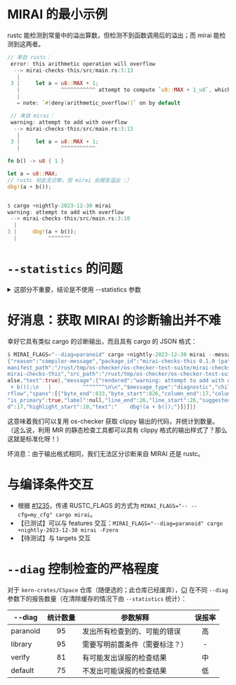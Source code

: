 # MIRAI 的最小示例

rustc 能检测到常量中的溢出算数，但检测不到函数调用后的溢出；而 mirai 能检测到这两者。

```rust
// 来自 rustc：
 error: this arithmetic operation will overflow
  --> mirai-checks-this/src/main.rs:3:13
   |
 3 |     let a = u8::MAX + 1;
   |             ^^^^^^^^^^^ attempt to compute `u8::MAX + 1_u8`, which would overflow
   |
   = note: `#[deny(arithmetic_overflow)]` on by default

 // 来自 mirai：
 warning: attempt to add with overflow
  --> mirai-checks-this/src/main.rs:3:13
   |
 3 |     let a = u8::MAX + 1;
   |             ^^^^^^^^^^^
```

```rust
fn b() -> u8 { 1 }

let a = u8::MAX;
// rustc 对此无诊断，但 mirai 会报告溢出 :）
dbg!(a + b());


$ cargo +nightly-2023-12-30 mirai
warning: attempt to add with overflow
 --> mirai-checks-this/src/main.rs:3:10
  |
3 |     dbg!(a + b());
  |          ^^^^^^^
```

# `--statistics` 的问题

<details>

<summary>这部分不重要，结论是不使用 --statistics 参数</summary>

* `--diag` 与 `--statistics` 一起使用时，mirai 只会考虑 --statistics
* 直接第二次运行，会因为增量构建而导致无诊断

```rust
$ MIRAI_FLAGS="--diag=paranoid --statistics" cargo +nightly-2023-12-30 mirai
    Checking mirai-checks-this v0.1.0 (/rust/tmp/os-checker/os-checker-test-suite/mirai-checks-this)
mirai-checks-this/src/main.rs, analyzed, 1
    Finished dev [unoptimized + debuginfo] target(s) in 0.28s

$ MIRAI_FLAGS="--diag=paranoid --statistics" cargo +nightly-2023-12-30 mirai
    Finished dev [unoptimized + debuginfo] target(s) in 0.10s

$ MIRAI_FLAGS="--diag=paranoid" cargo +nightly-2023-12-30 mirai
    Finished dev [unoptimized + debuginfo] target(s) in 0.18s
```

注意：`--diag` 会随 Cargo 的缓存而在后续发出相同的诊断，不过一旦加入 `--statistics` 又开始无诊断了。

```rust
$ MIRAI_FLAGS="--diag=paranoid" cargo +nightly-2023-12-30 mirai
    Checking mirai-checks-this v0.1.0 (/rust/tmp/os-checker/os-checker-test-suite/mirai-checks-this)
warning: attempt to add with overflow
  --> mirai-checks-this/src/main.rs:26:10
   |
26 |     dbg!(a + b());
   |          ^^^^^^^

warning: `mirai-checks-this` (bin "mirai-checks-this") generated 1 warning

$ MIRAI_FLAGS="--diag=paranoid" cargo +nightly-2023-12-30 mirai
warning: attempt to add with overflow
  --> mirai-checks-this/src/main.rs:26:10
   |
26 |     dbg!(a + b());
   |          ^^^^^^^

warning: `mirai-checks-this` (bin "mirai-checks-this") generated 1 warning

$ MIRAI_FLAGS="--diag=paranoid" cargo +nightly-2023-12-30 mirai
warning: attempt to add with overflow
  --> mirai-checks-this/src/main.rs:26:10
   |
26 |     dbg!(a + b());
   |          ^^^^^^^
warning: `mirai-checks-this` (bin "mirai-checks-this") generated 1 warning

$ MIRAI_FLAGS="--statistics --diag=paranoid" cargo +nightly-2023-12-30 mirai
    Checking mirai-checks-this v0.1.0 (/rust/tmp/os-checker/os-checker-test-suite/mirai-checks-this)
mirai-checks-this/src/main.rs, analyzed, 1
    Finished dev [unoptimized + debuginfo] target(s) in 0.40s

$ MIRAI_FLAGS="--diag=paranoid" cargo +nightly-2023-12-30 mirai
    Finished dev [unoptimized + debuginfo] target(s) in 0.09s
```

因此 os-checker 无法依赖 `--statistics` 报告的数量（因为重新构建需要更多的时间）。

</details>

# 好消息：获取 MIRAI 的诊断输出并不难

幸好它具有类似 cargo 的诊断输出，而且具有 cargo 的 JSON 格式：

```rust
$ MIRAI_FLAGS="--diag=paranoid" cargo +nightly-2023-12-30 mirai --message-format=json
{"reason":"compiler-message","package_id":"mirai-checks-this 0.1.0 (path+file:///rust/tmp/os-checker/os-checker-test-suite/mirai-checks-this)","
manifest_path":"/rust/tmp/os-checker/os-checker-test-suite/mirai-checks-this/Cargo.toml","target":{"kind":["bin"],"crate_types":["bin"],"name":"
mirai-checks-this","src_path":"/rust/tmp/os-checker/os-checker-test-suite/mirai-checks-this/src/main.rs","edition":"2021","doc":true,"doctest":f
alse,"test":true},"message":{"rendered":"warning: attempt to add with overflow\n  --> mirai-checks-this/src/main.rs:26:10\n   |\n26 |     dbg!(a
 + b());\n   |          ^^^^^^^\n\n","$message_type":"diagnostic","children":[],"code":null,"level":"warning","message":"attempt to add with ove
rflow","spans":[{"byte_end":833,"byte_start":826,"column_end":17,"column_start":10,"expansion":null,"file_name":"mirai-checks-this/src/main.rs",
"is_primary":true,"label":null,"line_end":26,"line_start":26,"suggested_replacement":null,"suggestion_applicability":null,"text":[{"highlight_en
d":17,"highlight_start":10,"text":"    dbg!(a + b());"}]}]}}
```

这意味着我们可以复用 os-checker 获取 clippy 输出的代码，并统计到数量。
（这么说，利用 MIR 的静态检查工具都可以具有 clippy 格式的输出样式了？那么这就是标准化呀！）

坏消息：由于输出格式相同，我们无法区分诊断来自 MIRAI 还是 rustc。

# 与编译条件交互

* 根据 [#1235](https://github.com/facebookexperimental/MIRAI/issues/1235)，传递 
  RUSTC_FLAGS 的方式为 `MIRAI_FLAGS="-- --cfg=my_cfg" cargo mirai`。
* 【已测试】可以与 features 交互：`MIRAI_FLAGS="--diag=paranoid" cargo +nightly-2023-12-30 mirai -Fzero`
* 【待测试】与 targets 交互

# `--diag` 控制检查的严格程度

对于 `kern-crates/CSpace` 仓库（随便选的；此仓库已经废弃），[CI](https://github.com/os-checker/dockerfiles/actions/runs/10827220493/job/30039886641)
在不同 `--diag` 参数下的报告数量（在清除缓存的情况下由 `--statistics` 统计）：

| --diag   | 统计数量 | 参数解释                       | 误报率 |
|----------|:--------:|--------------------------------|:------:|
| paranoid |    95    | 发出所有检查到的、可能的错误   |   高   |
| library  |    95    | 需要写明前置条件（需要标注？） |    -   |
| verify   |    81    | 有可能发出误报的检查结果       |   中   |
| default  |    75    | 不发出可能误报的检查结果       |   低   |
